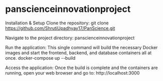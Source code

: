 # panscienceinnovationproject
Installation & Setup
Clone the repository:
git clone https://github.com/ShrutiUpadhyay17/PanScience.git


Navigate to the project directory:
panscienceinnovationproject

Run the application:
This single command will build the necessary Docker images and start the frontend, backend, and database containers all at once.
docker-compose up --build


Access the application:
Once the build is complete and the containers are running, open your web browser and go to:
http://localhost:3000